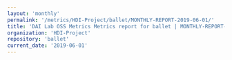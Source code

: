 ```yaml
---
layout: 'monthly'
permalink: '/metrics/HDI-Project/ballet/MONTHLY-REPORT-2019-06-01/'
title: 'DAI Lab OSS Metrics Metrics report for ballet | MONTHLY-REPORT-2019-06-01'
organization: 'HDI-Project'
repository: 'ballet'
current_date: '2019-06-01'
---
```

